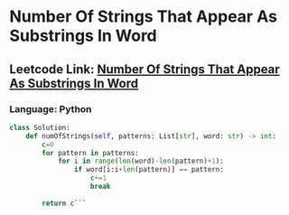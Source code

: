 # Number Of Strings That Appear As Substrings In Word

## Leetcode Link: [Number Of Strings That Appear As Substrings In Word](https://leetcode.com/problems/number-of-strings-that-appear-as-substrings-in-word/)
### Language: Python

```py
class Solution:
    def numOfStrings(self, patterns: List[str], word: str) -> int:
        c=0
        for pattern in patterns:
            for i in range(len(word)-len(pattern)+1):
                if word[i:i+len(pattern)] == pattern:
                    c+=1
                    break
                
        return c```



